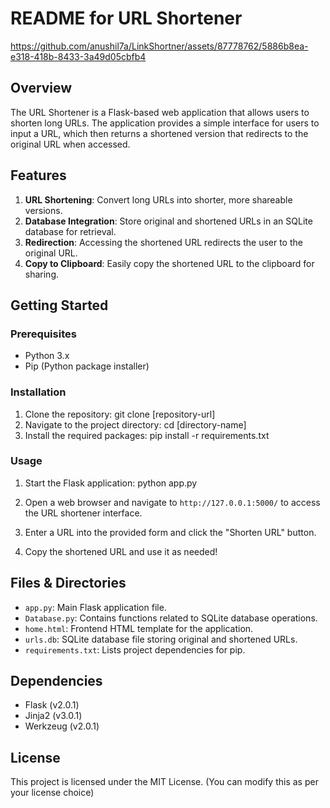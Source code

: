 # README for URL Shortener



https://github.com/anushil7a/LinkShortner/assets/87778762/5886b8ea-e318-418b-8433-3a49d05cbfb4



## Overview

The URL Shortener is a Flask-based web application that allows users to shorten long URLs. The application provides a simple interface for users to input a URL, which then returns a shortened version that redirects to the original URL when accessed.

## Features

1. **URL Shortening**: Convert long URLs into shorter, more shareable versions.
2. **Database Integration**: Store original and shortened URLs in an SQLite database for retrieval.
3. **Redirection**: Accessing the shortened URL redirects the user to the original URL.
4. **Copy to Clipboard**: Easily copy the shortened URL to the clipboard for sharing.

## Getting Started

### Prerequisites

- Python 3.x
- Pip (Python package installer)

### Installation

1. Clone the repository: git clone [repository-url]
2. Navigate to the project directory: cd [directory-name]
3. Install the required packages: pip install -r requirements.txt

### Usage

1. Start the Flask application: python app.py

2. Open a web browser and navigate to `http://127.0.0.1:5000/` to access the URL shortener interface.

3. Enter a URL into the provided form and click the "Shorten URL" button.

4. Copy the shortened URL and use it as needed!

## Files & Directories

- `app.py`: Main Flask application file.
- `Database.py`: Contains functions related to SQLite database operations.
- `home.html`: Frontend HTML template for the application.
- `urls.db`: SQLite database file storing original and shortened URLs.
- `requirements.txt`: Lists project dependencies for pip.

## Dependencies

- Flask (v2.0.1)
- Jinja2 (v3.0.1)
- Werkzeug (v2.0.1)

## License

This project is licensed under the MIT License. (You can modify this as per your license choice)



